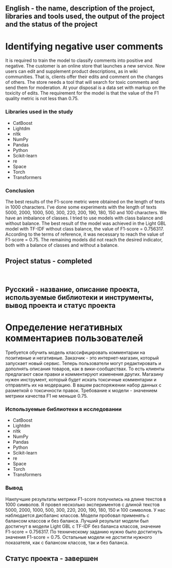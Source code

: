 
## English - the name, description of the project, libraries and tools used, the output of the project and the status of the project

# Identifying negative user comments
It is required to train the model to classify comments into positive and negative.
The customer is an online store that launches a new service. Now users can edit and supplement product descriptions, as in wiki communities. That is, clients offer their edits and comment on the changes of others.
The store needs a tool that will search for toxic comments and send them for moderation.
At your disposal is a data set with markup on the toxicity of edits.
The requirement for the model is that the value of the F1 quality metric is not less than 0.75.


### Libraries used in the study
* CatBoost
* Lightdm
* nltk
* NumPy
* Pandas
* Python
* Scikit-learn
* re
* Space
* Torch
* Transformers

### Conclusion
The best results of the F1-score metric were obtained on the length of texts in 1000 characters.
I've done some experiments with the length of texts 5000, 2000, 1000, 500, 300, 220, 200, 190, 180, 150 and 100 characters.
We have an imbalance of classes.
I tried to use models with class balance and without balance.
The best result of the model was achieved in the Light GBL model with TF-IDF without class balance, the value of F1-score = 0.756317.
According to the terms of reference, it was necessary to reach the value of F1-score = 0.75.
The remaining models did not reach the desired indicator, both with a balance of classes and without a balance.

## Project status - completed
<br>

## Русский - название, описание проекта, используемые библиотеки и инструменты, вывод проекта и статус проекта

#  Определение негативных комментариев пользователей
Требуется обучить модель классифицировать комментарии на позитивные и негативные.
Заказчик - это интернет-магазин, который запускает новый сервис. Теперь пользователи могут редактировать и дополнять описания товаров, как в вики-сообществах. То есть клиенты предлагают свои правки и комментируют изменения других.
Магазину нужен инструмент, который будет искать токсичные комментарии и отправлять их на модерацию.
В вашем распоряжении набор данных с разметкой о токсичности правок.
Требование к модели - значением метрики качества F1 не меньше 0.75.


### Используемые библиотеки в исследовании
* CatBoost
* Lightdm
* nltk
* NumPy
* Pandas
* Python
* Scikit-learn
* re
* Space
* Torch
* Transformers

### Вывод
Наилучшие результаты метрики F1-score получились на длине текстов в 1000 символов.
Я провел несколько экспериментов с длиной текстов 5000, 2000, 1000, 500, 300, 220, 200, 190, 180, 150 и 100 символов.
У нас наблюдается дисбаланс классов.
Модели пробовал применять с балансом классов и без баланса.
Лучший результат модели был достигнут в модели Light GBL с TF-IDF без баланса классов, значение F1-score = 0.756317.
По техническому заданию нужно было достигнуть значения F1-score = 0.75.
Остальные модели не достигли нужного показателя, как с балансом классов, так и без баланса.

## Статус проекта - завершен
